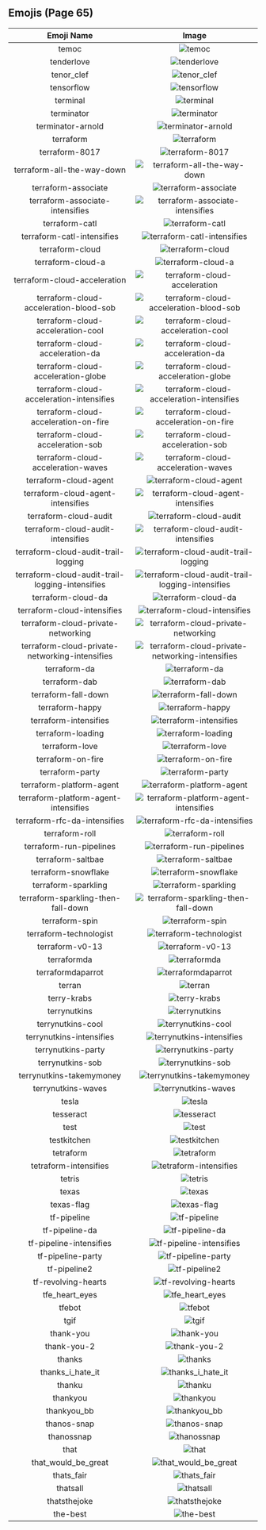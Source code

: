 
  ## Emojis (Page 65)
  |Emoji Name|Image|
  | :-: | :-: |
  |temoc| ![temoc](/output/temoc.png)|
  |tenderlove| ![tenderlove](/output/tenderlove.jpg)|
  |tenor_clef| ![tenor_clef](/output/tenor_clef.png)|
  |tensorflow| ![tensorflow](/output/tensorflow.png)|
  |terminal| ![terminal](/output/terminal.png)|
  |terminator| ![terminator](/output/terminator.png)|
  |terminator-arnold| ![terminator-arnold](/output/terminator-arnold.png)|
  |terraform| ![terraform](/output/terraform.png)|
  |terraform-8017| ![terraform-8017](/output/terraform-8017.png)|
  |terraform-all-the-way-down| ![terraform-all-the-way-down](/output/terraform-all-the-way-down.gif)|
  |terraform-associate| ![terraform-associate](/output/terraform-associate.png)|
  |terraform-associate-intensifies| ![terraform-associate-intensifies](/output/terraform-associate-intensifies.gif)|
  |terraform-catl| ![terraform-catl](/output/terraform-catl)|
  |terraform-catl-intensifies| ![terraform-catl-intensifies](/output/terraform-catl-intensifies)|
  |terraform-cloud| ![terraform-cloud](/output/terraform-cloud.png)|
  |terraform-cloud-a| ![terraform-cloud-a](/output/terraform-cloud-a.png)|
  |terraform-cloud-acceleration| ![terraform-cloud-acceleration](/output/terraform-cloud-acceleration.png)|
  |terraform-cloud-acceleration-blood-sob| ![terraform-cloud-acceleration-blood-sob](/output/terraform-cloud-acceleration-blood-sob.png)|
  |terraform-cloud-acceleration-cool| ![terraform-cloud-acceleration-cool](/output/terraform-cloud-acceleration-cool.png)|
  |terraform-cloud-acceleration-da| ![terraform-cloud-acceleration-da](/output/terraform-cloud-acceleration-da.png)|
  |terraform-cloud-acceleration-globe| ![terraform-cloud-acceleration-globe](/output/terraform-cloud-acceleration-globe.gif)|
  |terraform-cloud-acceleration-intensifies| ![terraform-cloud-acceleration-intensifies](/output/terraform-cloud-acceleration-intensifies.gif)|
  |terraform-cloud-acceleration-on-fire| ![terraform-cloud-acceleration-on-fire](/output/terraform-cloud-acceleration-on-fire.gif)|
  |terraform-cloud-acceleration-sob| ![terraform-cloud-acceleration-sob](/output/terraform-cloud-acceleration-sob.png)|
  |terraform-cloud-acceleration-waves| ![terraform-cloud-acceleration-waves](/output/terraform-cloud-acceleration-waves.gif)|
  |terraform-cloud-agent| ![terraform-cloud-agent](/output/terraform-cloud-agent)|
  |terraform-cloud-agent-intensifies| ![terraform-cloud-agent-intensifies](/output/terraform-cloud-agent-intensifies)|
  |terraform-cloud-audit| ![terraform-cloud-audit](/output/terraform-cloud-audit.png)|
  |terraform-cloud-audit-intensifies| ![terraform-cloud-audit-intensifies](/output/terraform-cloud-audit-intensifies.gif)|
  |terraform-cloud-audit-trail-logging| ![terraform-cloud-audit-trail-logging](/output/terraform-cloud-audit-trail-logging.gif)|
  |terraform-cloud-audit-trail-logging-intensifies| ![terraform-cloud-audit-trail-logging-intensifies](/output/terraform-cloud-audit-trail-logging-intensifies.gif)|
  |terraform-cloud-da| ![terraform-cloud-da](/output/terraform-cloud-da.png)|
  |terraform-cloud-intensifies| ![terraform-cloud-intensifies](/output/terraform-cloud-intensifies.gif)|
  |terraform-cloud-private-networking| ![terraform-cloud-private-networking](/output/terraform-cloud-private-networking.png)|
  |terraform-cloud-private-networking-intensifies| ![terraform-cloud-private-networking-intensifies](/output/terraform-cloud-private-networking-intensifies.gif)|
  |terraform-da| ![terraform-da](/output/terraform-da.png)|
  |terraform-dab| ![terraform-dab](/output/terraform-dab.gif)|
  |terraform-fall-down| ![terraform-fall-down](/output/terraform-fall-down.gif)|
  |terraform-happy| ![terraform-happy](/output/terraform-happy.png)|
  |terraform-intensifies| ![terraform-intensifies](/output/terraform-intensifies.gif)|
  |terraform-loading| ![terraform-loading](/output/terraform-loading.gif)|
  |terraform-love| ![terraform-love](/output/terraform-love.png)|
  |terraform-on-fire| ![terraform-on-fire](/output/terraform-on-fire.gif)|
  |terraform-party| ![terraform-party](/output/terraform-party.gif)|
  |terraform-platform-agent| ![terraform-platform-agent](/output/terraform-platform-agent.png)|
  |terraform-platform-agent-intensifies| ![terraform-platform-agent-intensifies](/output/terraform-platform-agent-intensifies.gif)|
  |terraform-rfc-da-intensifies| ![terraform-rfc-da-intensifies](/output/terraform-rfc-da-intensifies.gif)|
  |terraform-roll| ![terraform-roll](/output/terraform-roll.gif)|
  |terraform-run-pipelines| ![terraform-run-pipelines](/output/terraform-run-pipelines.gif)|
  |terraform-saltbae| ![terraform-saltbae](/output/terraform-saltbae)|
  |terraform-snowflake| ![terraform-snowflake](/output/terraform-snowflake.png)|
  |terraform-sparkling| ![terraform-sparkling](/output/terraform-sparkling.gif)|
  |terraform-sparkling-then-fall-down| ![terraform-sparkling-then-fall-down](/output/terraform-sparkling-then-fall-down.gif)|
  |terraform-spin| ![terraform-spin](/output/terraform-spin.gif)|
  |terraform-technologist| ![terraform-technologist](/output/terraform-technologist.png)|
  |terraform-v0-13| ![terraform-v0-13](/output/terraform-v0-13.png)|
  |terraformda| ![terraformda](/output/terraformda)|
  |terraformdaparrot| ![terraformdaparrot](/output/terraformdaparrot.gif)|
  |terran| ![terran](/output/terran.png)|
  |terry-krabs| ![terry-krabs](/output/terry-krabs.png)|
  |terrynutkins| ![terrynutkins](/output/terrynutkins.png)|
  |terrynutkins-cool| ![terrynutkins-cool](/output/terrynutkins-cool.png)|
  |terrynutkins-intensifies| ![terrynutkins-intensifies](/output/terrynutkins-intensifies.gif)|
  |terrynutkins-party| ![terrynutkins-party](/output/terrynutkins-party.gif)|
  |terrynutkins-sob| ![terrynutkins-sob](/output/terrynutkins-sob.png)|
  |terrynutkins-takemymoney| ![terrynutkins-takemymoney](/output/terrynutkins-takemymoney.png)|
  |terrynutkins-waves| ![terrynutkins-waves](/output/terrynutkins-waves.gif)|
  |tesla| ![tesla](/output/tesla.jpg)|
  |tesseract| ![tesseract](/output/tesseract.jpg)|
  |test| ![test](/output/test.gif)|
  |testkitchen| ![testkitchen](/output/testkitchen.png)|
  |tetraform| ![tetraform](/output/tetraform.png)|
  |tetraform-intensifies| ![tetraform-intensifies](/output/tetraform-intensifies.gif)|
  |tetris| ![tetris](/output/tetris.png)|
  |texas| ![texas](/output/texas.jpg)|
  |texas-flag| ![texas-flag](/output/texas-flag.png)|
  |tf-pipeline| ![tf-pipeline](/output/tf-pipeline)|
  |tf-pipeline-da| ![tf-pipeline-da](/output/tf-pipeline-da)|
  |tf-pipeline-intensifies| ![tf-pipeline-intensifies](/output/tf-pipeline-intensifies)|
  |tf-pipeline-party| ![tf-pipeline-party](/output/tf-pipeline-party)|
  |tf-pipeline2| ![tf-pipeline2](/output/tf-pipeline2)|
  |tf-revolving-hearts| ![tf-revolving-hearts](/output/tf-revolving-hearts.png)|
  |tfe_heart_eyes| ![tfe_heart_eyes](/output/tfe_heart_eyes.png)|
  |tfebot| ![tfebot](/output/tfebot.png)|
  |tgif| ![tgif](/output/tgif.jpg)|
  |thank-you| ![thank-you](/output/thank-you.png)|
  |thank-you-2| ![thank-you-2](/output/thank-you-2.png)|
  |thanks| ![thanks](/output/thanks.gif)|
  |thanks_i_hate_it| ![thanks_i_hate_it](/output/thanks_i_hate_it.jpg)|
  |thanku| ![thanku](/output/thanku.png)|
  |thankyou| ![thankyou](/output/thankyou.png)|
  |thankyou_bb| ![thankyou_bb](/output/thankyou_bb.gif)|
  |thanos-snap| ![thanos-snap](/output/thanos-snap.gif)|
  |thanossnap| ![thanossnap](/output/thanossnap.gif)|
  |that| ![that](/output/that.gif)|
  |that_would_be_great| ![that_would_be_great](/output/that_would_be_great.jpg)|
  |thats_fair| ![thats_fair](/output/thats_fair.png)|
  |thatsall| ![thatsall](/output/thatsall.png)|
  |thatsthejoke| ![thatsthejoke](/output/thatsthejoke.png)|
  |the-best| ![the-best](/output/the-best.png)|
  